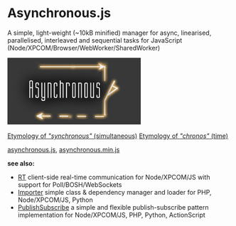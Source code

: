 Asynchronous.js
===============

A simple, light-weight (~10kB minified) manager for async, linearised, parallelised, interleaved and sequential tasks for JavaScript (Node/XPCOM/Browser/WebWorker/SharedWorker)

![Asynchronous](/asynchronous.jpg)

[Etymology of *"synchronous"* (simultaneous)](http://www.etymonline.com/index.php?term=synchronous)
[Etymology of *"chronos"* (time)](https://en.wiktionary.org/wiki/%CF%87%CF%81%CF%8C%CE%BD%CE%BF%CF%82#Ancient_Greek)


[asynchronous.js](https://raw.githubusercontent.com/foo123/asynchronous.js/master/build/asynchronous.js),  [asynchronous.min.js](https://raw.githubusercontent.com/foo123/asynchronous.js/master/build/asynchronous.min.js)

**see also:**  

* [RT](https://github.com/foo123/RT) client-side real-time communication for Node/XPCOM/JS with support for Poll/BOSH/WebSockets
* [Importer](https://github.com/foo123/Importer) simple class &amp; dependency manager and loader for PHP, Node/XPCOM/JS, Python
* [PublishSubscribe](https://github.com/foo123/PublishSubscribe) a simple and flexible publish-subscribe pattern implementation for Node/XPCOM/JS, PHP, Python, ActionScript

